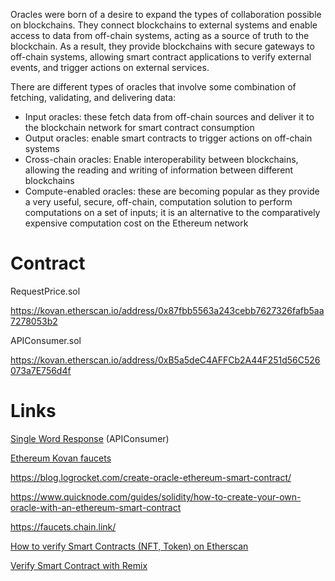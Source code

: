 Oracles were born of a desire to expand the types of collaboration possible on blockchains. They connect blockchains to external systems and enable access to data from off-chain systems, acting as a source of truth to the blockchain. As a result, they provide blockchains with secure gateways to off-chain systems, allowing smart contract applications to verify external events, and trigger actions on external services.

There are different types of oracles that involve some combination of fetching, validating, and delivering data:
- Input oracles: these fetch data from off-chain sources and deliver it to the blockchain network for smart contract consumption
- Output oracles: enable smart contracts to trigger actions on off-chain systems
- Cross-chain oracles: Enable interoperability between blockchains, allowing the reading and writing of information between different blockchains
- Compute-enabled oracles: these are becoming popular as they provide a very useful, secure, off-chain, computation solution to perform computations on a set of inputs; it is an alternative to the comparatively expensive computation cost on the Ethereum network

# Contract
RequestPrice.sol

https://kovan.etherscan.io/address/0x87fbb5563a243cebb7627326fafb5aa7278053b2

APIConsumer.sol

https://kovan.etherscan.io/address/0xB5a5deC4AFFCb2A44F251d56C526073a7E756d4f

# Links

[Single Word Response](https://docs.chain.link/docs/single-word-response/) (APIConsumer)

[Ethereum Kovan faucets](https://faucets.chain.link/)

https://blog.logrocket.com/create-oracle-ethereum-smart-contract/

https://www.quicknode.com/guides/solidity/how-to-create-your-own-oracle-with-an-ethereum-smart-contract

https://faucets.chain.link/

[How to verify Smart Contracts (NFT, Token) on Etherscan](https://www.youtube.com/watch?v=WZMY1XtEQiI)

[Verify Smart Contract with Remix](https://www.youtube.com/watch?v=qz9PD2zttmk)